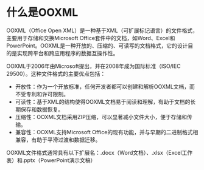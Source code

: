 # 什么是OOXML
OOXML（Office Open XML）是一种基于XML（可扩展标记语言）的文件格式，主要用于存储和交换Microsoft Office套件中的文档，如Word、Excel和PowerPoint。OOXML是一种开放的、压缩的、可读写的文档格式，它的设计目的是实现跨平台和跨应用程序的数据互操作性。

OOXML于2006年由Microsoft提出，并在2008年成为国际标准（ISO/IEC 29500）。这种文件格式的主要优点包括：

* 开放性：作为一个开放标准，任何开发者都可以创建和解析OOXML文档，而不受专利和许可限制。
* 可读性：基于XML的结构使得OOXML文档易于阅读和理解，有助于文档的长期保存和数据恢复。
* 压缩性：OOXML文档采用ZIP压缩，可以显著减小文件大小，便于存储和传输。
* 兼容性：OOXML支持Microsoft Office的现有功能，并与早期的二进制格式相兼容，有助于平滑过渡和数据迁移。

OOXML文件格式通常具有以下扩展名：.docx（Word文档）、.xlsx（Excel工作表）和.pptx（PowerPoint演示文稿）
